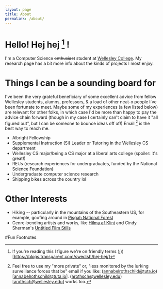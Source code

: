 ```yaml
---
layout: page
title: About
permalink: /about/
---
```


# Hello! Hej hej [^1] ! 
I'm a Computer Science ~~enthusiast~~ student at [Wellesley College](https://www.wellesley.edu/cs). My research page has a bit more info about the kinds of projects I most enjoy. 

# Things I can be a sounding board for
I've been the very grateful beneficiary of some excellent advice from fellow Wellesley students, alumns, professors, & a load of other neat-o people I've been fortunate to meet. Maybe some of my experiences (a few listed below) are relevant for other folks, in which case I'd be more than happy to pay the advice chain forward (though in my case I certainly can't claim to have it "all figured out", but I can be someone to bounce ideas off of!) Email [^2] is the best way to reach me.
* Albright Fellowship
* Supplemental Instruction (SI) Leader or Tutoring in the Wellesley CS department
* Wellesley CS major/being a CS major at a liberal arts college (spoiler: it's great!)
* REUs (research experiences for undergraduates, funded by the National Science Foundation)
* Undergraduate computer science research
* Shipping bikes across the country lol 

# Other Interests
* Hiking -- particularly in the mountains of the Southeastern US, for example, goofing around in [Pisgah National Forest](https://drive.google.com/file/d/1W6abSyLooI3kTHoX4csT8yu4fn54cAtq/view?usp=sharing)
* Genre-bending artists and works, like [Hilma af Klint](https://www.theguardian.com/artanddesign/2016/feb/21/hilma-af-klint-occult-spiritualism-abstract-serpentine-gallery) and Cindy Sherman's [Untitled Film Stills](https://artlead.net/content/journal/modern-classics-cindy-sherman-untitled-film-stills/)

#Fun Footnotes
[^1]: If you're reading this I figure we're on friendly terms (;\))[https://blogs.transparent.com/swedish/hej-hej/]
[^2]: Feel free to use my "more private" or, "less monitored by the lurking surveillance forces that be" email if you like: (annabelrothschild@tuta.io)[annabelrothschild@tuta.io]. (arothsch@wellesley.edu)[arothsch@wellesley.edu] works too.
